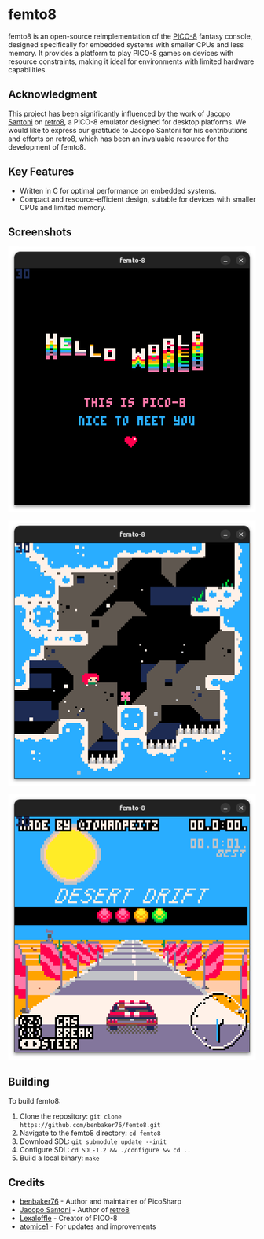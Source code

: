 # femto8

femto8 is an open-source reimplementation of the [PICO-8](https://www.lexaloffle.com/pico-8.php) fantasy console, designed specifically for embedded systems with smaller CPUs and less memory. It provides a platform to play PICO-8 games on devices with resource constraints, making it ideal for environments with limited hardware capabilities.

## Acknowledgment

This project has been significantly influenced by the work of [Jacopo Santoni](https://github.com/Jakz) on [retro8](https://github.com/Jakz/retro8), a PICO-8 emulator designed for desktop platforms. We would like to express our gratitude to Jacopo Santoni for his contributions and efforts on retro8, which has been an invaluable resource for the development of femto8.

## Key Features

- Written in C for optimal performance on embedded systems.
- Compact and resource-efficient design, suitable for devices with smaller CPUs and limited memory.

## Screenshots

![](/images/screenshot1.png)

![](/images/screenshot2.png)

![](/images/screenshot3.png)

## Building

To build femto8:

1. Clone the repository: `git clone https://github.com/benbaker76/femto8.git`
2. Navigate to the femto8 directory: `cd femto8`
3. Download SDL: `git submodule update --init`
3. Configure SDL: `cd SDL-1.2 && ./configure && cd ..`
4. Build a local binary: `make`

## Credits

- [benbaker76](https://github.com/benbaker76) - Author and maintainer of PicoSharp
- [Jacopo Santoni](https://github.com/Jakz) - Author of [retro8](https://github.com/Jakz/retro8)
- [Lexaloffle](https://www.lexaloffle.com/) - Creator of PICO-8
- [atomice1](https://github.com/atomice1) - For updates and improvements
